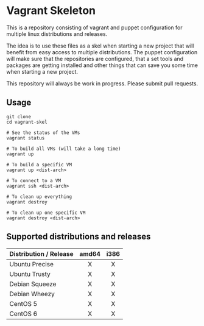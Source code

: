 Vagrant Skeleton
================

This is a repository consisting of vagrant and puppet configuration for 
multiple linux distributions and releases. 

The idea is to use these files as a skel when starting a new project that will
benefit from easy access to multiple distributions. The puppet configuration
will make sure that the repositories are configured, that a set tools and 
packages are getting installed and other things that can save you some time 
when starting a new project.

This repository will always be work in progress. Please submit pull requests.

Usage
-----

    git clone 
    cd vagrant-skel
 
    # See the status of the VMs
    vagrant status

    # To build all VMs (will take a long time)
    vagrant up
    
    # To build a specific VM
    vagrant up <dist-arch>
    
    # To connect to a VM
    vagrant ssh <dist-arch>
    
    # To clean up everything
    vagrant destroy

    # To clean up one specific VM
    vagrant destroy <dist-arch>

Supported distributions and releases
------------------------------------

| Distribution / Release     | amd64          | i386          |
| -------------------------- |:--------------:|:-------------:|
| Ubuntu Precise             | X              | X             |
| Ubuntu Trusty              | X              | X             |
| Debian Squeeze             | X              | X             |
| Debian Wheezy              | X              | X             |
| CentOS 5                   | X              | X             |
| CentOS 6                   | X              | X             |

